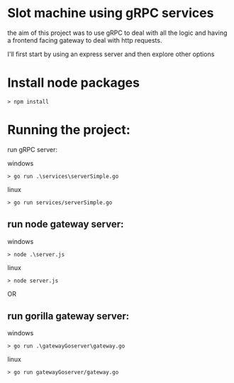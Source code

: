 # Slot machine using gRPC services

the aim of this project was to use gRPC to deal with all the logic and having a frontend facing gateway to deal with http requests.

I'll first start by using an express server and then explore other options

# Install node packages

    > npm install 

# Running the project:
run gRPC server:

windows

    > go run .\services\serverSimple.go 

linux

    > go run services/serverSimple.go 

## run node gateway server:
windows

    > node .\server.js 

linux

    > node server.js 


OR 

## run gorilla gateway server:

windows

    > go run .\gatewayGoserver\gateway.go
    
linux

    > go run gatewayGoserver/gateway.go
